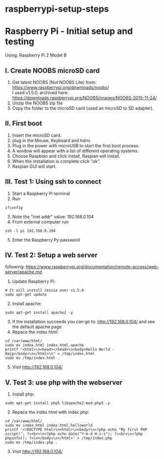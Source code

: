 # raspberrypi-setup-steps
Raspberry Pi  - Initial setup and testing
=========================================

Using: Raspberry Pi 2 Model B

I. Create NOOBS microSD card
----------------------------

   1. Get latest NOOBS (Not NOOBS Lite) from: https://www.raspberrypi.org/downloads/noobs/  
      I used v1.5.0, archived here: https://downloads.raspberrypi.org/NOOBS/images/NOOBS-2015-11-24/
   2. Unzip the NOOBS zip file
   3. Copy the folder to the microSD card (used an microSD to SD adapter).
   
II. First boot
--------------

   1. Insert the microSD card.
   2. plug in the Mouse, Keyboard and hdmi.
   3. Plug in the power with microUSB to start the first boot process.
   4. A window will appear with a list of different operating systems.
   5. Choose Raspbian and click install, Raspian will install.
   6. When the installation is complete click "ok".
   7. Raspian GUI will start.
   
III. Test 1: Using ssh to connect
---------------------------------

   1. Start a Raspberry Pi terminal
   2. Run
   ```
   ifconfig
   ```
   3. Note the "inet addr" value: 192.168.0.104
   4. From external computer run 
   ```
   ssh -l pi 192.168.0.104
   ```
   5. Enter the Raspberry Py password

IV. Test 2: Setup a web server
------------------------------

following: https://www.raspberrypi.org/documentation/remote-access/web-server/apache.md

   1. Update Raspberry Pi:
   ```
   # It will install Jessie over v1.5.0
   sudo apt-get update 
   ```
   2. Install apache:
   ```
   sudo apt-get install apache2 -y
   ```
   3. If the installation succeeds you can go to: http://192.168.0.104/ and see the default apache page
   4. Repace the index.html: 
   ```
   cd /var/www/html/  
   sudo mv index.html index.html.apache  
   printf "<html>\n<head></head>\n<body>Hello World - Haig</body>\n</html>\n" > /tmp/index.html  
   sudo mv /tmp/index.html .  
   ```
   5. Visit http://192.168.0.104/

V. Test 3: use php with the webserver
-------------------------------------

   1. Install php:
   ```
   sudo apt-get install php5 libapache2-mod-php5 -y
   ```
   2. Repace the index.html with index.php:
   ```
   cd /var/www/html/
   sudo mv index.html index.html.helloworld
   printf '<!DOCTYPE html>\n<html>\n<body>\n<?php echo "My first PHP script!"; ?><br>\n<?php echo date("Y-m-d H:i:s"); ?><br>\n<?php phpinfo(); ?>\n</body>\n</html>' > /tmp/index.php
   sudo mv /tmp/index.php .
   ```
   3. Visit http://192.168.0.104/

